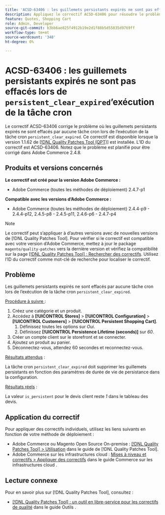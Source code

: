 ```yaml
---
title: 'ACSD-63406 : les guillemets persistants expirés ne sont pas effacés lors de l’exécution de la tâche cron persistent_clear_expired'
description: Appliquez le correctif ACSD-63406 pour résoudre le problème d’Adobe Commerce où les guillemets persistants expirés ne sont effacés par aucune tâche cron lors de l’exécution de la tâche cron « persistent_clear_expired ».
feature: Quotes, Shopping Cart
role: Admin, Developer
source-git-commit: b3bb6ae825f4912b19e2d1f88b5d55835d9769ff
workflow-type: tm+mt
source-wordcount: '348'
ht-degree: 0%

---
```



# ACSD-63406 : les guillemets persistants expirés ne sont pas effacés lors de `persistent_clear_expired`’exécution de la tâche cron

Le correctif ACSD-63406 corrige le problème où les guillemets persistants expirés ne sont effacés par aucune tâche cron lors de l’exécution de la tâche cron `persistent_clear_expired`. Ce correctif est disponible lorsque la version 1.1.62 de [[!DNL Quality Patches Tool (QPT)]](/help/tools/quality-patches-tool/quality-patches-tool-to-self-serve-quality-patches.md) est installée. L’ID du correctif est ACSD-63406. Notez que le problème est planifié pour être corrigé dans Adobe Commerce 2.4.8.

## Produits et versions concernés

**Le correctif est créé pour la version Adobe Commerce :**

* Adobe Commerce (toutes les méthodes de déploiement) 2.4.7-p1

**Compatible avec les versions d’Adobe Commerce :**

* Adobe Commerce (toutes les méthodes de déploiement) 2.4.4-p9 - 2.4.4-p12, 2.4.5-p8 - 2.4.5-p11, 2.4.6-p6 - 2.4.7-p4

>[!NOTE]
>
>Le correctif peut s’appliquer à d’autres versions avec de nouvelles versions de [!DNL Quality Patches Tool]. Pour vérifier si le correctif est compatible avec votre version d’Adobe Commerce, mettez à jour le package `magento/quality-patches` vers la dernière version et vérifiez la compatibilité sur la page [[!DNL Quality Patches Tool] : Rechercher des correctifs](https://experienceleague.adobe.com/tools/commerce-quality-patches/index.html?lang=fr). Utilisez l’ID du correctif comme mot-clé de recherche pour localiser le correctif.

## Problème

Les guillemets persistants expirés ne sont effacés par aucune tâche cron lors de l’exécution de la tâche cron `persistent_clear_expired`.

<u>Procédure à suivre </u> :

1. Créez une catégorie et un produit.
1. Accédez à **[!UICONTROL Stores]** > **[!UICONTROL Configuration]** > **[!UICONTROL Customers]** > **[!UICONTROL Persistent Shopping Cart]**.
   1. Définissez toutes les options sur *Oui*.
   1. Définissez **[!UICONTROL Persistence Lifetime (seconds)]** sur *60*.
1. Créer un compte client sur le storefront et se connecter.
1. Ajoutez un produit au panier.
1. Déconnectez-vous, attendez 60 secondes et reconnectez-vous.

<u>Résultats attendus</u> :

La tâche cron `persistent_clear_expired` doit supprimer les guillemets persistants en fonction des paramètres de durée de vie de persistance dans la configuration.

<u>Résultats réels</u> :

La valeur `is_persistent` pour le devis client reste *1* dans le tableau des devis.

## Application du correctif

Pour appliquer des correctifs individuels, utilisez les liens suivants en fonction de votre méthode de déploiement :

* Adobe Commerce ou Magento Open Source On-premise : [[!DNL Quality Patches Tool] > Utilisation](/help/tools/quality-patches-tool/usage.md) dans le guide de [!DNL Quality Patches Tool].
* Adobe Commerce sur les infrastructures cloud : [Mises à niveau et correctifs > Appliquer des correctifs](https://experienceleague.adobe.com/docs/commerce-cloud-service/user-guide/develop/upgrade/apply-patches.html?lang=fr) dans le guide Commerce sur les infrastructures cloud .


## Lecture connexe

Pour en savoir plus sur [!DNL Quality Patches Tool], consultez :

* [[!DNL Quality Patches Tool] : un outil en libre-service pour les correctifs de qualité](/help/tools/quality-patches-tool/quality-patches-tool-to-self-serve-quality-patches.md) dans le guide Outils .
